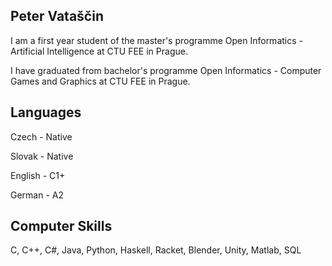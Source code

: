 ## Peter Vataščin
I am a first year student of the master's programme Open Informatics - Artificial Intelligence at CTU FEE in Prague.

I have graduated from bachelor's programme Open Informatics - Computer Games and Graphics at CTU FEE in Prague.

## Languages
Czech - Native

Slovak - Native

English - C1+

German - A2

## Computer Skills
C, C++, C#, Java, Python, Haskell, Racket, Blender, Unity, Matlab, SQL

<!--
**VatascinPeter/VatascinPeter** is a ✨ _special_ ✨ repository because its `README.md` (this file) appears on your GitHub profile.

Here are some ideas to get you started:

- 🔭 I’m currently working on ...
- 🌱 I’m currently learning ...
- 👯 I’m looking to collaborate on ...
- 🤔 I’m looking for help with ...
- 💬 Ask me about ...
- 📫 How to reach me: ...
- 😄 Pronouns: ...
- ⚡ Fun fact: ...
-->
